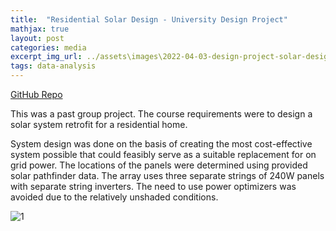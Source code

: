 ```yaml
---
title:  "Residential Solar Design - University Design Project"
mathjax: true
layout: post
categories: media
excerpt_img_url: ../assets\images\2022-04-03-design-project-solar-design\FIG4_5.png
tags: data-analysis
---
```


[GitHub Repo](https://github.com/orion-miller/University-of-Guelph-Projects/tree/main/Design_Project-Solar_Design)

This was a past group project. The course requirements were to design a solar system retrofit for a residential home.

System design was done on the basis of creating the most cost-effective system possible that could feasibly serve as a suitable replacement for on grid power. The locations of the panels were determined using provided solar pathfinder data. The array uses three separate strings of 240W panels with separate string inverters. The need to use power optimizers was avoided due to the relatively unshaded conditions.

![1](/assets\images\2022-04-03-design-project-solar-design\FIG4_5.png)